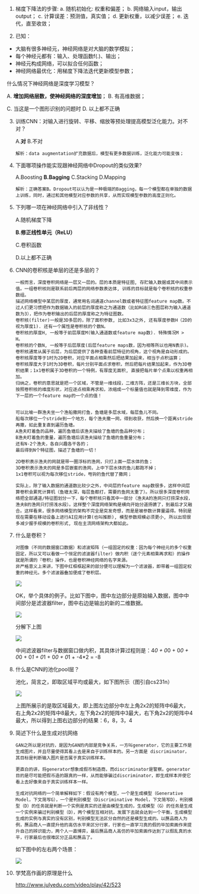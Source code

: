 1. 梯度下降法的步骤:
    a. 随机初始化: 权重和偏差；
    b. 网络输入input，输出output；
    c. 计算误差：预测值，真实值；
    d. 更新权重，以减少误差；
    e. 迭代，直至收敛；

    
    
2. 已知：

  - 大脑有很多神经元，神经网络是对大脑的数学模拟；
  - 每个神经元都有：输入、处理函数f(.)、输出；
  - 神经元构成网络，可以拟合任何函数；
  - 神经网络最优化：用梯度下降法迭代更新模型参数；

什么情况下神经网络是深度学习模型？

  A. **增加网络层数，使神经网络的深度增加**；	  B. 有高维数据；

  C. 当这是一个图形识别的问题时  					 D. 以上都不正确



3. 训练CNN：对输入进行旋转、平移、缩放等预处理提高模型泛化能力。对不对？

   A.**对**   B.不对

   ```
   解析：data augmentation扩充数据后，模型有更多数据训练，泛化能力可能变强；
   ```

4. 下面哪项操作能实现跟神经网络中Dropout的类似效果?

   A.Boosting **B.Bagging** C.Stacking D.Mapping

   ```
   解析：正确答案B。Dropout可以认为是一种极端的Bagging，每一个模型都在单独的数据上训练，同时，通过和其他模型对应参数的共享，从而实现模型参数的高度正则化。
   ```

5. 下列哪一项在神经网络中引入了非线性？

   A.随机梯度下降

   **B.修正线性单元（ReLU）**

   C.卷积函数

   D.以上都不正确

6. CNN的卷积核是单层的还是多层的？

   ```
   一般而言，深度卷积网络是一层又一层的。层的本质是特征图, 存贮输入数据或其中间表示值。一组卷积核则是联系前后两层的网络参数表达体, 训练的目标就是每个卷积核的权重参数组。
   描述网络模型中某层的厚度，通常用名词通道channel数或者特征图feature map数。不过人们更习惯把作为数据输入的前层的厚度称之为通道数（比如RGB三色图层称为输入通道数为3），把作为卷积输出的后层的厚度称之为特征图数。
   卷积核(filter)一般是3D多层的，除了面积参数, 比如3x3之外, 还有厚度参数H（2D的视为厚度1). 还有一个属性是卷积核的个数N。
   卷积核的厚度H, 一般等于前层厚度M(输入通道数或feature map数). 特殊情况M > H。
   卷积核的个数N, 一般等于后层厚度(后层feature maps数，因为相等所以也用N表示)。
   卷积核通常从属于后层，为后层提供了各种查看前层特征的视角，这个视角是自动形成的。
   卷积核厚度等于1时为2D卷积，对应平面点相乘然后把结果加起来，相当于点积运算；
   卷积核厚度大于1时为3D卷积，每片分别平面点求卷积，然后把每片结果加起来，作为3D卷积结果；1x1卷积属于3D卷积的一个特例，有厚度无面积, 直接把每片单个点乘以权重再相加。
   归纳之，卷积的意思就是把一个区域，不管是一维线段，二维方阵，还是三维长方块，全部按照卷积核的维度形状，对应逐点相乘再求和，浓缩成一个标量值也就是降到零维度，作为下一层的一个feature map的一个点的值！
   
   
   可以比喻一群渔夫坐一个渔船撒网打鱼，鱼塘是多层水域，每层鱼儿不同。
   船每次移位一个stride到一个地方，每个渔夫撒一网，得到收获，然后换一个距离stride再撒，如此重复直到遍历鱼塘。
   A渔夫盯着鱼的品种，遍历鱼塘后该渔夫描绘了鱼塘的鱼品种分布；
   B渔夫盯着鱼的重量，遍历鱼塘后该渔夫描绘了鱼塘的鱼重量分布；
   还有N-2个渔夫，各自兴趣各干各的；
   最后得到N个特征图，描述了鱼塘的一切！
   
   2D卷积表示渔夫的网就是带一圈浮标的渔网，只打上面一层水体的鱼；
   3D卷积表示渔夫的网是多层嵌套的渔网，上中下层水体的鱼儿都跑不掉；
   1x1卷积可以视为每次移位stride，甩钩钓鱼代替了撒网；
   
   实际上，除了输入数据的通道数比较少之外，中间层的feature map数很多，这样中间层算卷积会累死计算机（鱼塘太深，每层鱼都打，需要的鱼网太重了）。所以很多深度卷积网络把全部通道/特征图划分一下，每个卷积核只看其中一部分（渔夫A的渔网只打捞深水段，渔夫B的渔网只打捞浅水段）。这样整个深度网络架构是横向开始分道扬镳了，到最后才又融合。这样看来，很多网络模型的架构不完全是突发奇想，而是是被参数计算量逼得。特别是现在需要在移动设备上进行AI应用计算(也叫推断), 模型参数规模必须更小, 所以出现很多减少握手规模的卷积形式, 现在主流网络架构大都如此。
   ```

7. 什么是卷积？

   ```
   对图像（不同的数据窗口数据）和滤波矩阵（一组固定的权重：因为每个神经元的多个权重固定，所以又可以看做一个恒定的滤波器filter）做内积（逐个元素相乘再求和）的操作就是所谓的『卷积』操作，也是卷积神经网络的名字来源。
   非严格意义上来讲，下图中红框框起来的部分便可以理解为一个滤波器，即带着一组固定权重的神经元。多个滤波器叠加便成了卷积层。
   ```

   ![](https://ask.julyedu.com/uploads/article/20180709/d878fe44d36031f8d7a45224f7a622a3.png)

   OK，举个具体的例子。比如下图中，图中左边部分是原始输入数据，图中中间部分是滤波器filter，图中右边是输出的新的二维数据。

   ![](https://ask.julyedu.com/uploads/article/20180709/398d40ebfd4510eae029a2858eb98569.png)

   分解下上图

   ![](https://ask.julyedu.com/uploads/article/20180709/f95b781eea1585af694b2d68e6c4b907.jpg)

   中间滤波器filter与数据窗口做内积，其具体计算过程则是：4*0 + 0*0 + 0*0 + 0*0 + 0*1 + 0*1 + 0*0 + 0*1 + -4*2 = -8

8. 什么是CNN的池化pool层？

   池化，简言之，即取区域平均或最大，如下图所示（图引自cs231n）

   ![](https://ask.julyedu.com/uploads/article/20180709/7949d0925f3c74a2dac7e4e71b14f678.jpg)

   上图所展示的是取区域最大，即上图左边部分中左上角2x2的矩阵中6最大，右上角2x2的矩阵中8最大，左下角2x2的矩阵中3最大，右下角2x2的矩阵中4最大，所以得到上图右边部分的结果：6，8，3，4

9. 简述下什么是生成对抗网络

   ```
   GAN之所以是对抗的，是因为GAN的内部是竞争关系，一方叫generator，它的主要工作是生成图片，并且尽量使得其看上去是来自于训练样本的。另一方面是 discriminator，其目标是判断输入图片是否属于真实训练样本。
   
   更直白的讲，将generator想象成假币制造商，而discriminator是警察。generator目的是尽可能把假币造的跟真的一样，从而能够骗过discriminator，即生成样本并使它看上去好像来自于真实训练样本一样。
   
   生成对抗网络的一个简单解释如下：假设有两个模型，一个是生成模型（Generative Model，下文简写G），一个是判别模型（Discriminative Model，下文简写D），判别模型（D）的任务就是判断一个实例是真实的还是由模型生成的，生成模型（G）的任务是生成一个实例来骗过判别模型（D），两个模型互相对抗，发展下去就会达到一个平衡，生成模型生成的实例与真实的没有区别，判别模型无法区分自然的还是模型生成的。以赝品商人为例，赝品商人一直提升他的高仿水平来区分行家，行家也一直学习真的假的毕加索画作来提升自己的辨识能力，两个人一直博弈，最后赝品商人高仿的毕加索画作达到了以假乱真的水平，行家最后也很难区分正品和赝品了。
   ```

   如下图中的左右两个场景：

   ![](https://ask.julyedu.com/uploads/article/20180709/a741f2156acfcae53f020a66f47c5aef.png)

10. 学梵高作画的原理是什么

    http://www.julyedu.com/video/play/42/523
